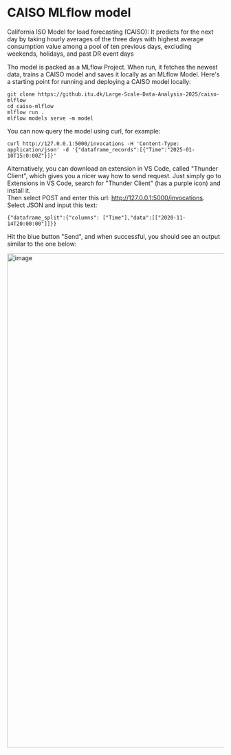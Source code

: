 # CAISO MLflow model

California ISO Model for load forecasting (CAISO): It predicts for the next
day by taking hourly averages of the three days with highest
average consumption value among a pool of ten previous days,
excluding weekends, holidays, and past DR event days

Tho model is packed as a MLflow Project. When run, it fetches the newest data, trains a CAISO model and saves it locally as an MLflow Model. 
Here's a starting point for running and deploying a CAISO model locally:

```
git clone https://github.itu.dk/Large-Scale-Data-Analysis-2025/caiso-mlflow
cd caiso-mlflow
mlflow run .
mlflow models serve -m model
```

You can now query the model using curl, for example:
```
curl http://127.0.0.1:5000/invocations -H 'Content-Type: application/json' -d '{"dataframe_records":[{"Time":"2025-01-10T15:0:00Z"}]}'
```
Alternatively, you can download an extension in VS Code, called "Thunder Client", which gives you a nicer way how to send request. Just simply go to Extensions in VS Code, search for "Thunder Client" (has a purple icon) and install it.  
Then select POST and enter this url: http://127.0.0.1:5000/invocations.  
Select JSON and input this text:  
```
{"dataframe_split":{"columns": ["Time"],"data":[["2020-11-14T20:00:00"]]}}
```  
Hit the blue button "Send", and when successful, you should see an output similar to the one below:  

<img width="1149" alt="image" src="https://github.itu.dk/storage/user/5272/files/37aad830-0007-41be-aabc-9c977a5300d2">
